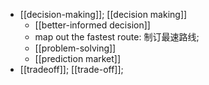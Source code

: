 - [[decision-making]]; [[decision making]]
    - [[better-informed decision]]
    - map out the fastest route: 制订最速路线;
    - [[problem-solving]]
    - [[prediction market]]
- [[tradeoff]]; [[trade-off]];
